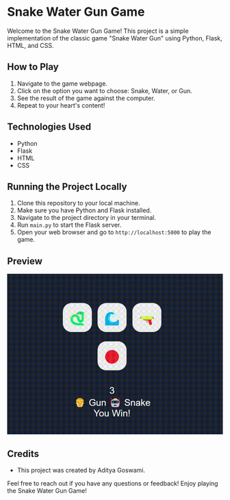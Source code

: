 # Snake Water Gun Game

Welcome to the Snake Water Gun Game! This project is a simple implementation of the classic game "Snake Water Gun" using Python, Flask, HTML, and CSS.

## How to Play
1. Navigate to the game webpage.
2. Click on the option you want to choose: Snake, Water, or Gun.
3. See the result of the game against the computer.
4. Repeat to your heart's content!

## Technologies Used
- Python
- Flask
- HTML
- CSS

## Running the Project Locally
1. Clone this repository to your local machine.
2. Make sure you have Python and Flask installed.
3. Navigate to the project directory in your terminal.
4. Run `main.py` to start the Flask server.
5. Open your web browser and go to `http://localhost:5000` to play the game.

## Preview
<img src="swg-rec.gif" alt="Game Preview GIF">


## Credits
- This project was created by Aditya Goswami.

Feel free to reach out if you have any questions or feedback! Enjoy playing the Snake Water Gun Game!
